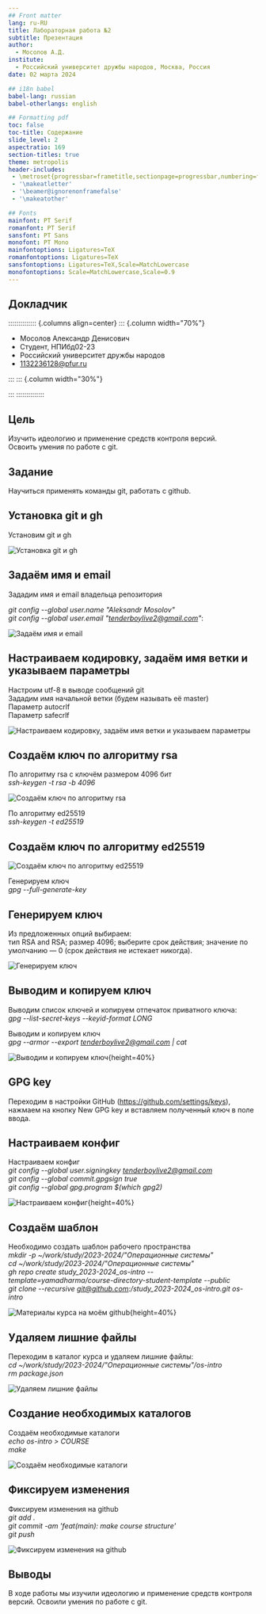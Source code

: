 ```yaml
---
## Front matter
lang: ru-RU
title: Лабораторная работа №2
subtitle: Презентация
author:
  - Мосолов А.Д.
institute:
  - Российский университет дружбы народов, Москва, Россия
date: 02 марта 2024

## i18n babel
babel-lang: russian
babel-otherlangs: english

## Formatting pdf
toc: false
toc-title: Содержание
slide_level: 2
aspectratio: 169
section-titles: true
theme: metropolis
header-includes:
 - \metroset{progressbar=frametitle,sectionpage=progressbar,numbering=fraction}
 - '\makeatletter'
 - '\beamer@ignorenonframefalse'
 - '\makeatother'

## Fonts
mainfont: PT Serif
romanfont: PT Serif
sansfont: PT Sans
monofont: PT Mono
mainfontoptions: Ligatures=TeX
romanfontoptions: Ligatures=TeX
sansfontoptions: Ligatures=TeX,Scale=MatchLowercase
monofontoptions: Scale=MatchLowercase,Scale=0.9
---
```


## Докладчик

:::::::::::::: {.columns align=center}
::: {.column width="70%"}

  * Мосолов Александр Денисович
  * Студент, НПИбд02-23
  * Российский университет дружбы народов
  * [1132236128@pfur.ru](mailto:1132236128@pfur.ru)

:::
::: {.column width="30%"}

:::
::::::::::::::

## Цель


Изучить идеологию и применение средств контроля версий.  
Освоить умения по работе с git.

## Задание

Научиться применять команды git, работать с github.

## Установка git и gh

Установим git и gh

![Установка git и gh](image/image-1.png)

## Задаём имя и email

Зададим имя и email владельца репозитория

*git config --global user.name "Aleksandr Mosolov"*  
*git config --global user.email "tenderboylive2@gmail.com"*:

![Задаём имя и email](image/image-2.png)

## Настраиваем кодировку, задаём имя ветки и указываем параметры

Настроим utf-8 в выводе сообщений git  
Зададим имя начальной ветки (будем называть её master)  
Параметр autocrlf  
Параметр safecrlf

![Настраиваем кодировку, задаём имя ветки и указываем параметры](image/image-3.png)

## Создаём ключ по алгоритму rsa

По алгоритму rsa с ключём размером 4096 бит  
*ssh-keygen -t rsa -b 4096*

![Создаём ключ по алгоритму rsa](image/image-4.png)

По алгоритму ed25519  
*ssh-keygen -t ed25519*

## Создаём ключ по алгоритму ed25519

![Создаём ключ по алгоритму ed25519](image/image-5.png)

Генерируем ключ  
*gpg --full-generate-key*  

## Генерируем ключ

Из предложенных опций выбираем:  
тип RSA and RSA;
размер 4096;
выберите срок действия; значение по умолчанию — 0 (срок действия не истекает никогда).

![Генерируем ключ](image/image-6.png)

## Выводим и копируем ключ

Выводим список ключей и копируем отпечаток приватного ключа:  
*gpg --list-secret-keys --keyid-format LONG*

Выводим и копируем ключ  
*gpg --armor --export tenderboylive2@gmail.com | cat*

![Выводим и копируем ключ](image/image-9.png){height=40%}

## GPG key

Переходим в настройки GitHub (https://github.com/settings/keys), нажмаем на кнопку New GPG key и вставляем полученный ключ в поле ввода.

## Настраиваем конфиг

Настраиваем конфиг  
*git config --global user.signingkey tenderboylive2@gmail.com*  
*git config --global commit.gpgsign true*  
*git config --global gpg.program $(which gpg2)*  

![Настраиваем конфиг](image/image-10.png){height=40%}

## Создаём шаблон

Необходимо создать шаблон рабочего пространства  
*mkdir -p ~/work/study/2023-2024/"Операционные системы"*  
*cd ~/work/study/2023-2024/"Операционные системы"*  
*gh repo create study_2023-2024_os-intro --template=yamadharma/course-directory-student-template --public*  
*git clone --recursive git@github.com:<owner>/study_2023-2024_os-intro.git os-intro*

![Материалы курса на моём github](image/image-res.png){height=40%}

## Удаляем лишние файлы

Переходим в каталог курса и удаляем лишние файлы:  
*cd ~/work/study/2023-2024/"Операционные системы"/os-intro*  
*rm package.json*

![Удаляем лишние файлы](image/image-11.png)

## Создание необходимых каталогов

Создаём необходимые каталоги  
*echo os-intro > COURSE*  
*make*

![Создаём необходимые каталоги](image/image-12.png)

## Фиксируем изменения

Фиксируем изменения на github  
*git add .*  
*git commit -am 'feat(main): make course structure'*  
*git push*

![Фиксируем изменения на github](image/image-last.png)

## Выводы

В ходе работы мы изучили идеологию и применение средств контроля версий.
Освоили умения по работе с git. 
